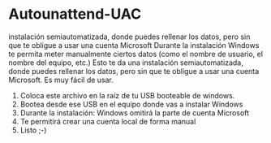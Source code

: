 # Autounattend-UAC
instalación semiautomatizada, donde puedes rellenar los datos, pero sin que te obligue a usar una cuenta Microsoft
Durante la instalación Windows te permita meter manualmente ciertos datos (como el nombre de usuario, el nombre del equipo, etc.) 
Esto te da una instalación semiautomatizada, donde puedes rellenar los datos, pero sin que te obligue a usar una cuenta Microsoft. 
Es muy fácil de usar. 
1. Coloca este archivo en la raíz de tu USB booteable de windows. 
2. Bootea desde ese USB en el equipo donde vas a instalar Windows
3. Durante la instalación: Windows omitirá la parte de cuenta Microsoft
4. Te permitirá crear una cuenta local de forma manual 
5. Listo ;-)
